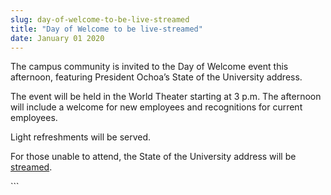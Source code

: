 ```yaml
---
slug: day-of-welcome-to-be-live-streamed
title: "Day of Welcome to be live-streamed"
date: January 01 2020
---
```


 
<p>
  The campus community is invited to the Day of Welcome event this afternoon,
  featuring President Ochoa’s State of the University address.
</p>
<p>
  The event will be held in the World Theater starting at 3 p.m. The afternoon
  will include a welcome for new employees and recognitions for current
  employees.
</p>
<p>Light refreshments will be served.</p>
<p>
  For those unable to attend, the State of the University address will be
  <a href="https://youtu.be/AbS5IDTBzlI">streamed</a>.
</p>
```
